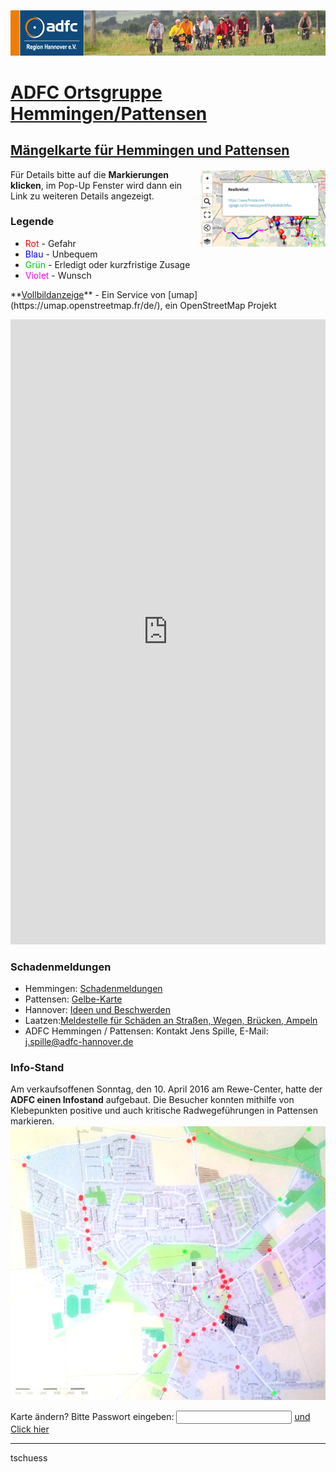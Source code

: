 [![](banner.png)](http://www.adfc-hannover.de/)

# [ADFC Ortsgruppe Hemmingen/Pattensen](http://adfc-hemmingen-pattensen.github.io/)


## [Mängelkarte für Hemmingen und Pattensen](http://adfc-hemmingen-pattensen.github.io/MaengelHemPat.html)

<img src="MangelkarteBedienung.png" alt="" style="float:right;">

Für Details bitte auf die **Markierungen klicken**, im Pop-Up Fenster wird dann ein Link zu weiteren Details angezeigt.

### Legende

- <font color="#FF0000">Rot</font> - Gefahr
- <font color="#0000FF">Blau</font> - Unbequem
- <font color="#00CC00">Grün</font> - Erledigt oder kurzfristige Zusage
- <font color="#ff00ff">Violet</font> - Wunsch

<p>**<a href="http://umap.openstreetmap.fr/de/map/untitled-map_84202">Vollbildanzeige</a>** - Ein Service von [umap](https://umap.openstreetmap.fr/de/), ein OpenStreetMap Projekt</p>

<iframe width="100%" height="1000px" frameBorder="0" src="https://umap.openstreetmap.fr/de/map/untitled-map_84202?scaleControl=false&miniMap=false&scrollWheelZoom=false&zoomControl=true&allowEdit=false&moreControl=true&datalayersControl=true&onLoadPanel=undefined&captionBar=false#12/52.25/9.77"></iframe>

<!-- [*Karte ändern (Nur für Experten)*](http://umap.openstreetmap.fr/en/map/anonymous-edit/84202%3Aph6FODg7dYzrRQ52fIZQAQ8cMEU)
-->
<!-- Clone 20160510 http://umap.openstreetmap.fr/en/map/anonymous-edit/84746%3AuOs5nHOnczbDxX4cLp4u4mhcuCg -->
<!-- Clone 201605xx -->





### Schadenmeldungen

- Hemmingen: [Schadenmeldungen](https://www.stadthemmingen.de/hemminger-sein/maengel-schaden-melden/)
- Pattensen: [Gelbe-Karte](http://www.pattensen.de/Default.aspx?tabid=2741)
- Hannover: [Ideen und Beschwerden](https://e-government.hannover-stadt.de/impulsweb.nsf/)
- Laatzen:[Meldestelle für Schäden an Straßen, Wegen, Brücken, Ampeln](https://www.laatzen.de/de/was-erledige-ich-wo-leistung/leistung/263/zustaendigestelle/62/meldestelle_fuer_schaeden_an_strassen_wegen_bruecken_ampeln.html)
- ADFC Hemmingen / Pattensen: Kontakt Jens Spille, E-Mail: <j.spille@adfc-hannover.de>

### Info-Stand
Am verkaufsoffenen Sonntag, den 10. April 2016 am Rewe-Center, hatte der **ADFC einen Infostand** aufgebaut. Die Besucher konnten mithilfe von Klebepunkten positive und auch kritische Radwegeführungen in Pattensen markieren. ![Mangelkarte](MaengelHemPatBilder/2016-04-10-SoADFCMangelkartePattensen.jpg)

Karte ändern? Bitte Passwort eingeben: <input id='password' type='text'  />
<a href="http://umap.openstreetmap.fr/en/map/anonymous-edit/84202%3Aph6FODg7dYzrRQ52fIZQAQ8cMEU" onclick="javascript:return validatePass()">und Click hier</a>
<script>
function validatePass(){
    if(document.getElementById('password').value == 'adfchempat'){
        return true;
    }else{
        alert('wrong password!!');
        return false;
    }
}
</script>
----
tschuess
